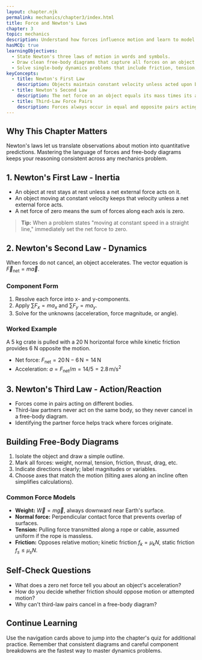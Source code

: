 ```yaml
---
layout: chapter.njk
permalink: mechanics/chapter3/index.html
title: Force and Newton's Laws
chapter: 3
topic: mechanics
description: Understand how forces influence motion and learn to model them with Newton's three laws.
hasMCQ: true
learningObjectives:
  - State Newton's three laws of motion in words and symbols.
  - Draw clean free-body diagrams that capture all forces on an object.
  - Solve single-body dynamics problems that include friction, tension, and normal forces.
keyConcepts:
  - title: Newton's First Law
    description: Objects maintain constant velocity unless acted upon by a net external force.
  - title: Newton's Second Law
    description: The net force on an object equals its mass times its acceleration ($F = ma$).
  - title: Third-Law Force Pairs
    description: Forces always occur in equal and opposite pairs acting on different bodies.
---
```


## Why This Chapter Matters

Newton's laws let us translate observations about motion into quantitative predictions. Mastering the language of forces and free-body diagrams keeps your reasoning consistent across any mechanics problem.

## 1. Newton's First Law - Inertia

- An object at rest stays at rest unless a net external force acts on it.
- An object moving at constant velocity keeps that velocity unless a net external force acts.
- A net force of zero means the sum of forces along each axis is zero.

> **Tip:** When a problem states "moving at constant speed in a straight line," immediately set the net force to zero.

## 2. Newton's Second Law - Dynamics

When forces do not cancel, an object accelerates. The vector equation is $\vec{F}_{\text{net}} = m\vec{a}$.

### Component Form

1. Resolve each force into x- and y-components.
2. Apply $\sum F_x = m a_x$ and $\sum F_y = m a_y$.
3. Solve for the unknowns (acceleration, force magnitude, or angle).

### Worked Example

A 5 kg crate is pulled with a 20 N horizontal force while kinetic friction provides 6 N opposite the motion.

- Net force: $F_{\text{net}} = 20\,\text{N} - 6\,\text{N} = 14\,\text{N}$
- Acceleration: $a = F_{\text{net}}/m = 14 / 5 = 2.8\,\text{m/s}^2$

## 3. Newton's Third Law - Action/Reaction

- Forces come in pairs acting on different bodies.
- Third-law partners never act on the same body, so they never cancel in a free-body diagram.
- Identifying the partner force helps track where forces originate.

## Building Free-Body Diagrams

1. Isolate the object and draw a simple outline.
2. Mark all forces: weight, normal, tension, friction, thrust, drag, etc.
3. Indicate directions clearly; label magnitudes or variables.
4. Choose axes that match the motion (tilting axes along an incline often simplifies calculations).

### Common Force Models

- **Weight:** $\vec{W} = m\vec{g}$, always downward near Earth's surface.
- **Normal force:** Perpendicular contact force that prevents overlap of surfaces.
- **Tension:** Pulling force transmitted along a rope or cable, assumed uniform if the rope is massless.
- **Friction:** Opposes relative motion; kinetic friction $f_k = \mu_k N$, static friction $f_s \le \mu_s N$.

## Self-Check Questions

- What does a zero net force tell you about an object's acceleration?
- How do you decide whether friction should oppose motion or attempted motion?
- Why can't third-law pairs cancel in a free-body diagram?

## Continue Learning

Use the navigation cards above to jump into the chapter's quiz for additional practice. Remember that consistent diagrams and careful component breakdowns are the fastest way to master dynamics problems.

